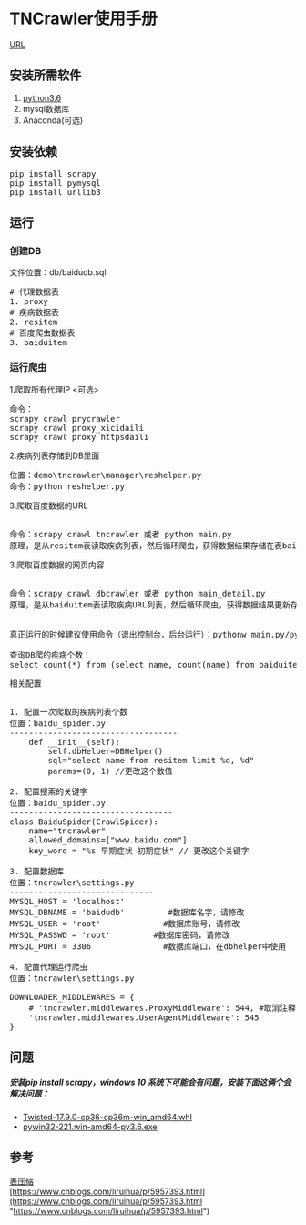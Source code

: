 # TNCrawler使用手册

[URL](https://github.com/towenxie/tncrawler)

## 安装所需软件
1. [python3.6](https://www.python.org/ftp/python/3.6.4/python-3.6.4-amd64.exe)
2. mysql数据库
3. Anaconda(可选)

## 安装依赖
<pre>
pip install scrapy
pip install pymysql
pip install urllib3
</pre>


## 运行
### 创建DB
文件位置：db/baidudb.sql
<pre>
# 代理数据表
1. proxy
# 疾病数据表
2. resitem
# 百度爬虫数据表
3. baiduitem
</pre>

### 运行爬虫
1.爬取所有代理IP <可选>

<pre>
命令：
scrapy crawl prycrawler
scrapy crawl proxy_xicidaili
scrapy crawl proxy_httpsdaili
</pre>

2.疾病列表存储到DB里面
<pre>
位置：demo\tncrawler\manager\reshelper.py
命令：python reshelper.py
</pre>

3.爬取百度数据的URL
<pre>

命令：scrapy crawl tncrawler 或者 python main.py
原理，是从resitem表读取疾病列表，然后循环爬虫，获得数据结果存储在表baiduitem中。
</pre>

3.爬取百度数据的网页内容
<pre>

命令：scrapy crawl dbcrawler 或者 python main_detail.py
原理，是从baiduitem表读取疾病URL列表，然后循环爬虫，获得数据结果更新存储在表baiduitem中。


真正运行的时候建议使用命令（退出控制台，后台运行）：pythonw main.py/pythonw main_detail.py

查询DB爬的疾病个数：
select count(*) from (select name, count(name) from baiduitem group by name) as su;
</pre>
相关配置
<pre>

1. 配置一次爬取的疾病列表个数
位置：baidu_spider.py
-----------------------------------
    def __init__(self):
        self.dbHelper=DBHelper()
        sql="select name from resitem limit %d, %d"
        params=(0, 1) //更改这个数值

2. 配置搜索的关键字
位置：baidu_spider.py
----------------------------------
class BaiduSpider(CrawlSpider):
    name="tncrawler"
    allowed_domains=["www.baidu.com"]
    key_word = "%s 早期症状 初期症状" // 更改这个关键字

3. 配置数据库
位置：tncrawler\settings.py
------------------------------
MYSQL_HOST = 'localhost'
MYSQL_DBNAME = 'baidudb'         #数据库名字，请修改
MYSQL_USER = 'root'             #数据库账号，请修改
MYSQL_PASSWD = 'root'         #数据库密码，请修改
MYSQL_PORT = 3306               #数据库端口，在dbhelper中使用

4. 配置代理运行爬虫
位置：tncrawler\settings.py

DOWNLOADER_MIDDLEWARES = {
    # 'tncrawler.middlewares.ProxyMiddleware': 544, #取消注释，就可以用代理了
    'tncrawler.middlewares.UserAgentMiddleware': 545
}
</pre>

## 问题

##### 安装pip install scrapy，windows 10 系统下可能会有问题，安装下面这俩个会解决问题：

- [Twisted-17.9.0-cp36-cp36m-win_amd64.whl](https://download.lfd.uci.edu/pythonlibs/gjr6o2id/Twisted-17.9.0-cp36-cp36m-win_amd64.whl)   
- [pywin32-221.win-amd64-py3.6.exe](https://nchc.dl.sourceforge.net/project/pywin32/pywin32/Build%20221/pywin32-221.win-amd64-py3.6.exe)


## 参考

[表压缩](https://www.qcloud.com/community/article/876100)  
[https://www.cnblogs.com/liruihua/p/5957393.html](https://www.cnblogs.com/liruihua/p/5957393.html "https://www.cnblogs.com/liruihua/p/5957393.html")
